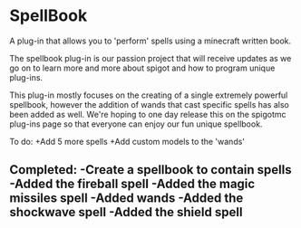 # SpellBook
A plug-in that allows you to 'perform' spells using a minecraft written book.

The spellbook plug-in is our passion project that will receive updates as we go on to learn more and more about spigot and how to program unique plug-ins.

This plug-in mostly focuses on the creating of a single extremely powerful spellbook, however the addition of wands that cast specific spells has also been added as well. We're hoping to one day release this on the spigotmc plug-ins page so that everyone can enjoy our fun unique spellbook.

To do:
+Add 5 more spells
+Add custom models to the 'wands'


Completed:
-Create a spellbook to contain spells
-Added the fireball spell
-Added the magic missiles spell
-Added wands
-Added the shockwave spell
-Added the shield spell
-
